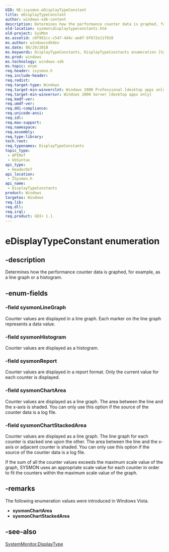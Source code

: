 ```yaml
---
UID: NE:isysmon.eDisplayTypeConstant
title: eDisplayTypeConstant
author: windows-sdk-content
description: Determines how the performance counter data is graphed, for example, as a line graph or a histogram.
old-location: sysmon\displaytypeconstants.htm
old-project: SysMon
ms.assetid: c0f991cc-c547-4d4c-ae8f-9f672e11f010
ms.author: windowssdkdev
ms.date: 08/29/2018
ms.keywords: DisplayTypeConstants, DisplayTypeConstants enumeration [SysMon], base.displaytypeconstants, eDisplayTypeConstant, isysmon/DisplayTypeConstants, isysmon/sysmonChartArea, isysmon/sysmonChartStackedArea, isysmon/sysmonHistogram, isysmon/sysmonLineGraph, isysmon/sysmonReport, sysmon.displaytypeconstants, sysmonChartArea, sysmonChartStackedArea, sysmonHistogram, sysmonLineGraph, sysmonReport
ms.prod: windows
ms.technology: windows-sdk
ms.topic: enum
req.header: isysmon.h
req.include-header: 
req.redist: 
req.target-type: Windows
req.target-min-winverclnt: Windows 2000 Professional [desktop apps only]
req.target-min-winversvr: Windows 2000 Server [desktop apps only]
req.kmdf-ver: 
req.umdf-ver: 
req.ddi-compliance: 
req.unicode-ansi: 
req.idl: 
req.max-support: 
req.namespace: 
req.assembly: 
req.type-library: 
tech.root: 
req.typenames: DisplayTypeConstants
topic_type:
 - APIRef
 - kbSyntax
api_type:
 - HeaderDef
api_location:
 - ISysmon.h
api_name:
 - DisplayTypeConstants
product: Windows
targetos: Windows
req.lib: 
req.dll: 
req.irql: 
req.product: GDI+ 1.1
---
```


# eDisplayTypeConstant enumeration


## -description


Determines how the performance counter data is graphed, for example, as a line graph or a histogram.


## -enum-fields




### -field sysmonLineGraph

Counter values are displayed in a line graph. Each marker on the line graph represents a data value.


### -field sysmonHistogram

Counter values are displayed as a histogram. 


### -field sysmonReport

Counter values are displayed in a report format. Only the current value for each counter is displayed.


### -field sysmonChartArea

Counter values are displayed as a line graph. The area between the line and the x-axis is shaded. You can only use this option if the source of the counter data is a log file.


### -field sysmonChartStackedArea

Counter values are displayed as a line graph. The line graph for each counter is stacked one upon the other. The area between the line and the x-axis or adjacent counter is shaded. You can only use this option if the source of the counter data is a log file.

If the sum of all the counter values exceeds the maximum scale value of the graph, SYSMON uses an appropriate scale value for each counter in order to fit the counters within the maximum scale value of the graph.


## -remarks



The following enumeration values were introduced in Windows Vista.

<ul>
<li><b>sysmonChartArea</b></li>
<li><b>sysmonChartStackedArea</b></li>
</ul>



## -see-also




<a href="https://msdn.microsoft.com/a04545b1-920e-4fb3-909b-dc47e1374629">SystemMonitor.DisplayType</a>
 

 

